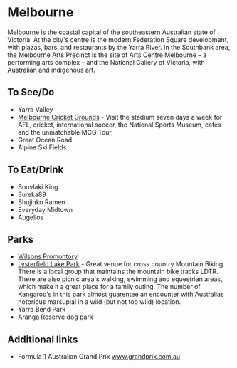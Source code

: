 # Melbourne

Melbourne is the coastal capital of the southeastern Australian state of Victoria. At the city's centre is the modern Federation Square development, with plazas, bars, and restaurants by the Yarra River. In the Southbank area, the Melbourne Arts Precinct is the site of Arts Centre Melbourne – a performing arts complex – and the National Gallery of Victoria, with Australian and indigenous art.

## To See/Do

* Yarra Valley
* [Melbourne Cricket Grounds](https://www.mcg.org.au) - Visit the stadium seven days a week for AFL, cricket, international soccer, the National Sports Museum, cafes and the unmatchable MCG Tour.
* Great Ocean Road
* Alpine Ski Fields

## To Eat/Drink

* Souvlaki King
* Eureka89
* Shujinko Ramen 
* Everyday Midtown 
* Augellos

## Parks 

* [Wilsons Promontory](https://parkweb.vic.gov.au/explore/parks/wilsons-promontory-national-park)
* [Lysterfield Lake Park](https://www.lysterfieldmtb.com/) - Great venue for cross country Mountain Biking. There is a local group that maintains the mountain bike tracks LDTR. There are also picnic area's walking, swimming and equestrian areas, which make it a great place for a family outing. The number of Kangaroo's in this park almost guarentee an encounter with Australias notorious marsupial in a wild (but not too wild) location.
* Yarra Bend Park 
* Aranga Reserve dog park

## Additional links

* Formula 1 Australian Grand Prix www.grandprix.com.au
